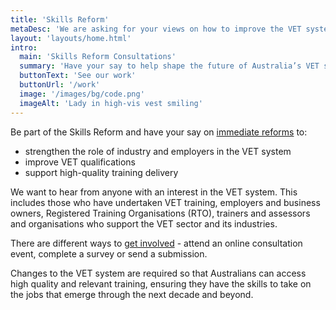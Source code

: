 ```yaml
---
title: 'Skills Reform'
metaDesc: 'We are asking for your views on how to improve the VET system'
layout: 'layouts/home.html'
intro:
  main: 'Skills Reform Consultations'
  summary: 'Have your say to help shape the future of Australia’s VET system. '
  buttonText: 'See our work'
  buttonUrl: '/work'
  image: '/images/bg/code.png'
  imageAlt: 'Lady in high-vis vest smiling'
---
```


Be part of the Skills Reform and have your say on [immediate reforms](/skills-reform/) to:

- strengthen the role of industry and employers in the VET system
- improve VET qualifications
- support high-quality training delivery

We want to hear from anyone with an interest in the VET system. This includes those who have undertaken VET training, employers and business owners, Registered Training Organisations (RTO), trainers and assessors and organisations who support the VET sector and its industries.

There are different ways to [get involved](/get-involved/) - attend an online consultation event, complete a survey or send a submission.

Changes to the VET system are required so that Australians can access high quality and relevant training, ensuring they have the skills to take on the jobs that emerge through the next decade and beyond.